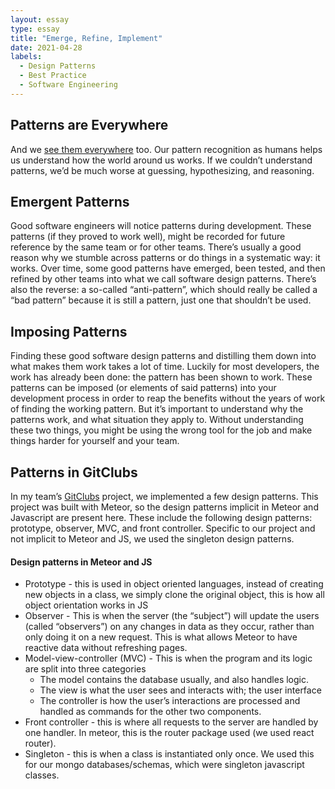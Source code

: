```yaml
---
layout: essay
type: essay
title: "Emerge, Refine, Implement"
date: 2021-04-28
labels:
  - Design Patterns
  - Best Practice
  - Software Engineering
---
```



## Patterns are Everywhere

And we [see them everywhere](https://en.wikipedia.org/wiki/Apophenia) too. Our pattern recognition as humans helps us understand how the world around us works. If we couldn’t understand patterns, we’d be much worse at guessing, hypothesizing, and reasoning.

## Emergent Patterns

Good software engineers will notice patterns during development. These patterns (if they proved to work well), might be recorded for future reference by the same team or for other teams. There’s usually a good reason why we stumble across patterns or do things in a systematic way: it works. Over time, some good patterns have emerged, been tested, and then refined by other teams into what we call software design patterns. There’s also the reverse: a so-called “anti-pattern”, which should really be called a “bad pattern” because it is still a pattern, just one that shouldn’t be used.

## Imposing Patterns

Finding these good software design patterns and distilling them down into what makes them work takes a lot of time. Luckily for most developers, the work has already been done: the pattern has been shown to work. These patterns can be imposed (or elements of said patterns) into your development process in order to reap the benefits without the years of work of finding the working pattern. But it’s important to understand why the patterns work, and what situation they apply to. Without understanding these two things, you might be using the wrong tool for the job and make things harder for yourself and your team.

## Patterns in GitClubs

In my team’s [GitClubs](https://uhm-gitclubs.github.io/) project, we implemented a few design patterns. This project was built with Meteor, so the design patterns implicit in Meteor and Javascript are present here. These include the following design patterns: prototype, observer, MVC, and front controller. Specific to our project and not implicit to Meteor and JS, we used the singleton design patterns.

#### Design patterns in Meteor and JS
* Prototype - this is used in object oriented languages, instead of creating new objects in a class, we simply clone the original object, this is how all object orientation works in JS
* Observer - This is when the server (the “subject”) will update the users (called “observers”) on any changes in data as they occur, rather than only doing it on a new request. This is what allows Meteor to have reactive data without refreshing pages.
* Model-view-controller (MVC) - This is when the program and its logic are split into three categories
    * The model contains the database usually, and also handles logic.
    * The view is what the user sees and interacts with; the user interface
    * The controller is how the user’s interactions are processed and handled as commands for the other two components.
* Front controller - this is where all requests to the server are handled by one handler. In meteor, this is the router package used (we used react router).
* Singleton - this is when a class is instantiated only once. We used this for our mongo databases/schemas, which were singleton javascript classes. 
